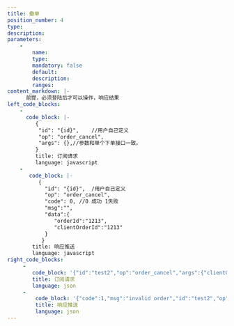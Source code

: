 ```yaml
---
title: 撤单
position_number: 4
type:
description:
parameters:
    -
        name:
        type:
        mandatory: false
        default:
        description:
        ranges:
content_markdown: |-
      前提，必须登陆后才可以操作，响应结果
left_code_blocks:
    -
      code_block: |-
         {
          "id": "{id}",    //用户自己定义
          "op": "order_cancel",
          "args": {},//参数和单个下单接口一致。
         }
         title: 订阅请求
         language: javascript
    -
       code_block: |-
          {
            "id": "{id}",  /用户自己定义
            "op": "order_cancel",
            "code": 0, //0 成功 1失败
            "msg":"",
            "data":{
               "orderId":"1213",
               "clientOrderId":"1213"
            }
           }
        title: 响应推送
        language: javascript
right_code_blocks:
     -
        code_block: '{"id":"test2","op":"order_cancel","args":{"clientOrderId":"204788317630342733"}}'
        title: 订阅请求
        language: json
     -
         code_block: '{"code":1,"msg":"invalid order","id":"test2","op":"order_cancel","data":{"orderId":"","clientOrderId":"204788317630342733"}}'
         title: 响应推送
         language: json
---
```

